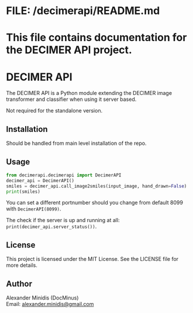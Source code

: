 # FILE: /decimerapi/README.md
# This file contains documentation for the DECIMER API project.

# DECIMER API
The DECIMER API is a Python module extending the DECIMER image transformer and classifier when using it server based.

Not required for the standalone version.

## Installation
Should be handled from main level installation of the repo.

## Usage
```python
from decimerapi.decimerapi import DecimerAPI
decimer_api = DecimerAPI()
smiles = decimer_api.call_image2smiles(input_image, hand_drawn=False)
print(smiles)
```
You can set a different portnumber should you change from default 8099 with `DecimerAPI(8099)`.

The check if the server is up and running at all: `print(decimer_api.server_status())`.

## License

This project is licensed under the MIT License. See the LICENSE file for more details.

## Author

Alexander Minidis (DocMinus)  
Email: alexander.minidis@gmail.com
